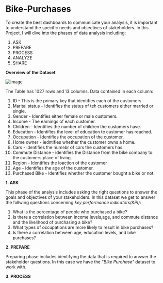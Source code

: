 # Bike-Purchases
To create the best dashboards to communicate your analysis, it is important to understand the specific needs and objectives of stakeholders. In this Project, I will dive into the phases of data analysis including:
1. ASK
2. PREPARE
3. PROCESS
4. ANALYZE
5. SHARE 

**Overview of the Dataset**

![image](https://github.com/zilphar/Bike-Purchases/assets/116642579/cc65c36f-b8bf-4ad6-abd7-704158a2656b)

The Table has 1027 rows and 13 columns. Data contained in each column:

1. ID - This is the primary key that identifies each of the customers 
2. Marital status - Identifies the status of teh customers either married or single.
3. Gender - Identifies either female or male customers.
4. Income - The earnings of each customer.
5. Children - Identifies the number of children the customers have.
6. Education - Identifies the level of education te customer has reached.
7. Occupation - Identifies the occupation of the customer.
8. Home owner - iedntifies whether the customer owns a home.
9. Cars - identifies the numebr of cars the customers has.
10. Commute Distance - identifies the Distance from the bike company to the customers place of living.
11. Region - Identifies the loaction of the customer
12. Age - Identifies the age of the customer.
13. Purchased Bike - Identifies whether the customer bought a bike or not.

**1. ASK**

This phase of the analysis includes asking the right questions to answer the goals and objectives of your stakeholders.
In this dataset we get to answer the follwing questions concerning *key performance indicators(KPI)*:

1. What is the percentage of people who purchased a bike?
2. Is there a correlation between income levels,age, and commute distance and the likelihood of purchasing a bike?
3. What types of occupations are more likely to result in bike purchases?
4. Is there a correlation between age, education levels, and bike purchases?

**2. PREPARE**

Preparing phase includes identifying the data that is required to answer the stakeholder questions. In this case we have the *"Bike Purchase"* dataset to work with. 

**3. PROCESS**




   



